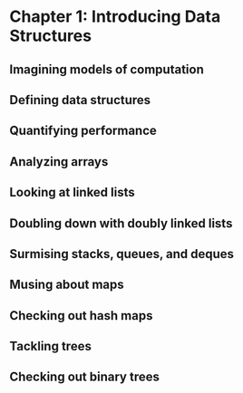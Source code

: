 # Chapter 1: Introducing Data Structures

## Imagining models of computation

## Defining data structures

## Quantifying performance

## Analyzing arrays

## Looking at linked lists

## Doubling down with doubly linked lists

## Surmising stacks, queues, and deques

## Musing about maps

## Checking out hash maps

## Tackling trees

## Checking out binary trees
